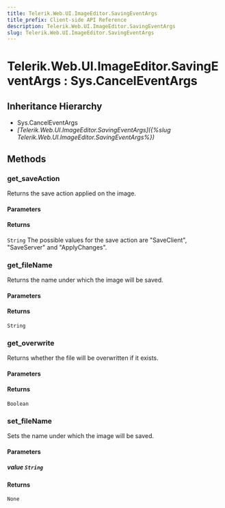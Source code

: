 ```yaml
---
title: Telerik.Web.UI.ImageEditor.SavingEventArgs
title_prefix: Client-side API Reference
description: Telerik.Web.UI.ImageEditor.SavingEventArgs
slug: Telerik.Web.UI.ImageEditor.SavingEventArgs
---
```


# Telerik.Web.UI.ImageEditor.SavingEventArgs : Sys.CancelEventArgs 

## Inheritance Hierarchy

* Sys.CancelEventArgs
* *[Telerik.Web.UI.ImageEditor.SavingEventArgs]({%slug Telerik.Web.UI.ImageEditor.SavingEventArgs%})*


## Methods

###  get_saveAction

Returns the save action applied on the image.

#### Parameters

#### Returns

`String` The possible values for the save action are "SaveClient", "SaveServer" and "ApplyChanges".

### get_fileName

Returns the name under which the image will be saved.

#### Parameters

#### Returns

`String`

### get_overwrite

Returns whether the file will be overwritten if it exists.

#### Parameters

#### Returns

`Boolean` 
### set_fileName

Sets the name under which the image will be saved.

#### Parameters

##### value `String`

#### Returns

`None`


